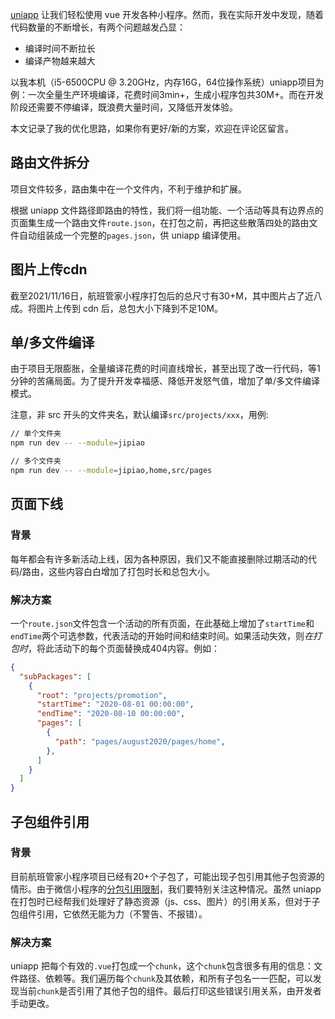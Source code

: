 [uniapp](https://uniapp.dcloud.io/README) 让我们轻松使用 vue 开发各种小程序。然而，我在实际开发中发现，随着代码数量的不断增长，有两个问题越发凸显：
* 编译时间不断拉长
* 编译产物越来越大

以我本机（i5-6500CPU @ 3.20GHz，内存16G，64位操作系统）uniapp项目为例：一次全量生产环境编译，花费时间3min+，生成小程序包共30M+。而在开发阶段还需要不停编译，既浪费大量时间，又降低开发体验。

本文记录了我的优化思路，如果你有更好/新的方案，欢迎在评论区留言。

## 路由文件拆分
项目文件较多，路由集中在一个文件内，不利于维护和扩展。

根据 uniapp 文件路径即路由的特性，我们将一组功能、一个活动等具有边界点的页面集生成一个路由文件`route.json`，在打包之前，再把这些散落四处的路由文件自动组装成一个完整的`pages.json`，供 uniapp 编译使用。

## 图片上传cdn
截至2021/11/16日，航班管家小程序打包后的总尺寸有30+M，其中图片占了近八成。将图片上传到 cdn 后，总包大小下降到不足10M。

## 单/多文件编译
由于项目无限膨胀，全量编译花费的时间直线增长，甚至出现了改一行代码，等1分钟的苦痛局面。为了提升开发幸福感、降低开发怒气值，增加了单/多文件编译模式。

注意，非 src 开头的文件夹名，默认编译`src/projects/xxx`，用例:
````bash
// 单个文件夹
npm run dev -- --module=jipiao

// 多个文件夹
npm run dev -- --module=jipiao,home,src/pages
````

## 页面下线
### 背景
每年都会有许多新活动上线，因为各种原因，我们又不能直接删除过期活动的代码/路由，这些内容白白增加了打包时长和总包大小。

### 解决方案
一个`route.json`文件包含一个活动的所有页面，在此基础上增加了`startTime`和`endTime`两个可选参数，代表活动的开始时间和结束时间。如果活动失效，则*在打包时*，将此活动下的每个页面替换成404内容。例如：
````json
{
  "subPackages": [
    {
      "root": "projects/promotion",
      "startTime": "2020-08-01 00:00:00",
      "endTime": "2020-08-10 00:00:00",
      "pages": [
        {
          "path": "pages/august2020/pages/home",
        },
      ]
    }
  ]
}
````

## 子包组件引用
### 背景
目前航班管家小程序项目已经有20+个子包了，可能出现子包引用其他子包资源的情形。由于微信小程序的[分包引用限制](https://developers.weixin.qq.com/miniprogram/dev/framework/subpackages/basic.html)，我们要特别关注这种情况。虽然 uniapp 在打包时已经帮我们处理好了静态资源（js、css、图片）的引用关系，但对于子包组件引用，它依然无能为力（不警告、不报错）。
### 解决方案
uniapp 把每个有效的`.vue`打包成一个`chunk`，这个`chunk`包含很多有用的信息：文件路径、依赖等。我们遍历每个`chunk`及其依赖，和所有子包名一一匹配，可以发现当前`chunk`是否引用了其他子包的组件。最后打印这些错误引用关系，由开发者手动更改。
